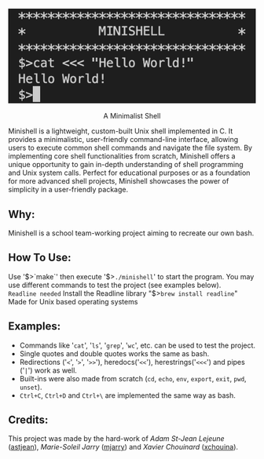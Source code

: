<div align="center">  
  
![hw](/hw.png)
 </div>
<p align="center">A Minimalist Shell</p>

Minishell is a lightweight, custom-built Unix shell implemented in C. It provides a minimalistic, user-friendly command-line interface, allowing users to execute common shell commands and navigate the file system. By implementing core shell functionalities from scratch, Minishell offers a unique opportunity to gain in-depth understanding of shell programming and Unix system calls. Perfect for educational purposes or as a foundation for more advanced shell projects, Minishell showcases the power of simplicity in a user-friendly package.


## Why:

Minishell is a school team-working project aiming to recreate our own bash.


## How To Use:

Use '$>`make`' then execute '$>`./minishell`' to start the program. You may use different commands to test the project (see examples below).  
`Readline needed` Install the Readline library "$>`brew install readline`"
Made for Unix based operating systems

## Examples:

- Commands like '`cat`', '`ls`', '`grep`', '`wc`', etc. can be used to test the project.<br>
- Single quotes and double quotes works the same as bash.<br>
- Redirections ('`<`', '`>`', '`>>`'), heredocs('`<<`'), herestrings('`<<<`') and pipes ('`|`') work as well.<br>
- Built-ins were also made from scratch (`cd`, `echo`, `env`, `export`, `exit`, `pwd`, `unset`).<br>
- `Ctrl+C`, `Ctrl+D` and `Ctrl+\` are implemented the same way as bash.<br>


## Credits:

This project was made by the hard-work of <i>Adam St-Jean Lejeune</i> ([astjean](https://github.com/ast-jean)), <i>Marie-Soleil Jarry</i> ([mjarry](https://github.com/mariejarry)) and 
<i>Xavier Chouinard</i> ([xchouina](https://github.com/xchouina)).

